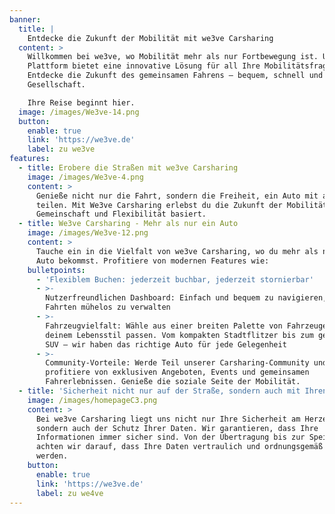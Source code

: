 ```yaml
---
banner:
  title: |
    Entdecke die Zukunft der Mobilität mit we3ve Carsharing
  content: >
    Willkommen bei we3ve, wo Mobilität mehr als nur Fortbewegung ist. Unsere
    Plattform bietet eine innovative Lösung für all Ihre Mobilitätsfragen.
    Entdecke die Zukunft des gemeinsamen Fahrens – bequem, schnell und in guter
    Gesellschaft.

    Ihre Reise beginnt hier.
  image: /images/We3ve-14.png
  button:
    enable: true
    link: 'https://we3ve.de'
    label: zu we3ve
features:
  - title: Erobere die Straßen mit we3ve Carsharing
    image: /images/We3ve-4.png
    content: >
      Genieße nicht nur die Fahrt, sondern die Freiheit, ein Auto mit anderen zu
      teilen. Mit We3ve Carsharing erlebst du die Zukunft der Mobilität, die auf
      Gemeinschaft und Flexibilität basiert.
  - title: We3ve Carsharing - Mehr als nur ein Auto
    image: /images/We3ve-12.png
    content: >
      Tauche ein in die Vielfalt von we3ve Carsharing, wo du mehr als nur ein
      Auto bekommst. Profitiere von modernen Features wie:
    bulletpoints:
      - 'Flexiblem Buchen: jederzeit buchbar, jederzeit stornierbar'
      - >-
        Nutzerfreundlichen Dashboard: Einfach und bequem zu navigieren, um deine
        Fahrten mühelos zu verwalten
      - >-
        Fahrzeugvielfalt: Wähle aus einer breiten Palette von Fahrzeugen, die zu
        deinem Lebensstil passen. Vom kompakten Stadtflitzer bis zum geräumigen
        SUV – wir haben das richtige Auto für jede Gelegenheit
      - >-
        Community-Vorteile: Werde Teil unserer Carsharing-Community und
        profitiere von exklusiven Angeboten, Events und gemeinsamen
        Fahrerlebnissen. Genieße die soziale Seite der Mobilität.
  - title: 'Sicherheit nicht nur auf der Straße, sondern auch mit Ihren Daten'
    image: /images/homepageC3.png
    content: >
      Bei we3ve Carsharing liegt uns nicht nur Ihre Sicherheit am Herzen,
      sondern auch der Schutz Ihrer Daten. Wir garantieren, dass Ihre
      Informationen immer sicher sind. Von der Übertragung bis zur Speicherung
      achten wir darauf, dass Ihre Daten vertraulich und ordnungsgemäß behandelt
      werden.
    button:
      enable: true
      link: 'https://we3ve.de'
      label: zu we4ve
---
```



